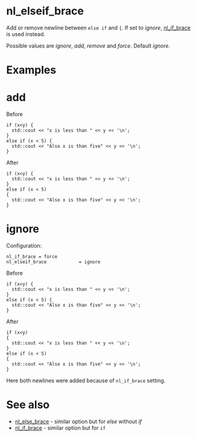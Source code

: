 # nl_elseif_brace

Add or remove newline between `else if` and `{`. If set to _ignore_, [nl_if_brace](nl_if_brace.md) is used instead.

Possible values are _ignore_, _add_, _remove_ and _force_. Default _ignore_.

# Examples

# add
Before
```
if (x<y) {
  std::cout << "x is less than " << y << '\n';
}
else if (x < 5) {
  std::cout << "Also x is than five" << y << '\n';
}
```
After
```
if (x<y) {
  std::cout << "x is less than " << y << '\n';
}
else if (x < 5)
{
  std::cout << "Also x is than five" << y << '\n';
}
```
# ignore

Configuration:
```
nl_if_brace = force
nl_elseif_brace            = ignore
```
Before
```
if (x<y) {
  std::cout << "x is less than " << y << '\n';
}
else if (x < 5) {
  std::cout << "Also x is than five" << y << '\n';
}
```
After
```
if (x<y)
{
  std::cout << "x is less than " << y << '\n';
}
else if (x < 5)
{
  std::cout << "Also x is than five" << y << '\n';
}
```
Here both newlines were added because of `nl_if_brace` setting.

# See also

* [nl_else_brace](nl_else_brace.md) - similar option but for _else_ without  _if_
* [nl_if_brace](nl_if_brace.md) - similar option but for `if`
